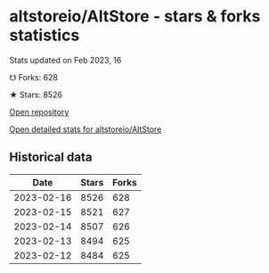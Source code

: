 # altstoreio/AltStore - stars & forks statistics

Stats updated on Feb 2023, 16

☋ Forks: 628

★ Stars: 8526

[Open repository](https://github.com/altstoreio/AltStore)

[Open detailed stats for altstoreio/AltStore](https://reviewgithub.com/rep/altstoreio/AltStore)

## Historical data
| Date | Stars | Forks |
|------|-------|-------|
| 2023-02-16 | 8526 | 628 | 
| 2023-02-15 | 8521 | 627 | 
| 2023-02-14 | 8507 | 626 | 
| 2023-02-13 | 8494 | 625 | 
| 2023-02-12 | 8484 | 625 | 

